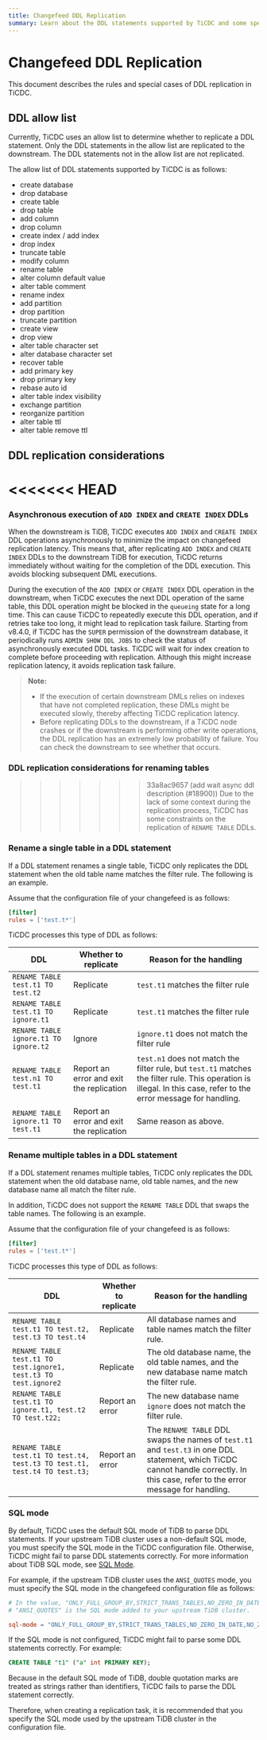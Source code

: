 ```yaml
---
title: Changefeed DDL Replication
summary: Learn about the DDL statements supported by TiCDC and some special cases.
---
```


# Changefeed DDL Replication

This document describes the rules and special cases of DDL replication in TiCDC.

## DDL allow list

Currently, TiCDC uses an allow list to determine whether to replicate a DDL statement. Only the DDL statements in the allow list are replicated to the downstream. The DDL statements not in the allow list are not replicated.

The allow list of DDL statements supported by TiCDC is as follows:

- create database
- drop database
- create table
- drop table
- add column
- drop column
- create index / add index
- drop index
- truncate table
- modify column
- rename table
- alter column default value
- alter table comment
- rename index
- add partition
- drop partition
- truncate partition
- create view
- drop view
- alter table character set
- alter database character set
- recover table
- add primary key
- drop primary key
- rebase auto id
- alter table index visibility
- exchange partition
- reorganize partition
- alter table ttl
- alter table remove ttl

## DDL replication considerations

<<<<<<< HEAD
=======
### Asynchronous execution of `ADD INDEX` and `CREATE INDEX` DDLs

When the downstream is TiDB, TiCDC executes `ADD INDEX` and `CREATE INDEX` DDL operations asynchronously to minimize the impact on changefeed replication latency. This means that, after replicating `ADD INDEX` and `CREATE INDEX` DDLs to the downstream TiDB for execution, TiCDC returns immediately without waiting for the completion of the DDL execution. This avoids blocking subsequent DML executions.

During the execution of the `ADD INDEX` or `CREATE INDEX` DDL operation in the downstream, when TiCDC executes the next DDL operation of the same table, this DDL operation might be blocked in the `queueing` state for a long time. This can cause TiCDC to repeatedly execute this DDL operation, and if retries take too long, it might lead to replication task failure. Starting from v8.4.0, if TiCDC has the `SUPER` permission of the downstream database, it periodically runs `ADMIN SHOW DDL JOBS` to check the status of asynchronously executed DDL tasks. TiCDC will wait for index creation to complete before proceeding with replication. Although this might increase replication latency, it avoids replication task failure.

> **Note:**
>
> - If the execution of certain downstream DMLs relies on indexes that have not completed replication, these DMLs might be executed slowly, thereby affecting TiCDC replication latency.
> - Before replicating DDLs to the downstream, if a TiCDC node crashes or if the downstream is performing other write operations, the DDL replication has an extremely low probability of failure. You can check the downstream to see whether that occurs.

### DDL replication considerations for renaming tables

>>>>>>> 33a8ac9657 (add wait async ddl description (#18900))
Due to the lack of some context during the replication process, TiCDC has some constraints on the replication of `RENAME TABLE` DDLs.

### Rename a single table in a DDL statement

If a DDL statement renames a single table, TiCDC only replicates the DDL statement when the old table name matches the filter rule. The following is an example.

Assume that the configuration file of your changefeed is as follows:

```toml
[filter]
rules = ['test.t*']
```

TiCDC processes this type of DDL as follows:

| DDL | Whether to replicate | Reason for the handling |
| --- | --- | --- |
| `RENAME TABLE test.t1 TO test.t2` | Replicate | `test.t1` matches the filter rule |
| `RENAME TABLE test.t1 TO ignore.t1` | Replicate | `test.t1` matches the filter rule |
| `RENAME TABLE ignore.t1 TO ignore.t2` | Ignore | `ignore.t1` does not match the filter rule |
| `RENAME TABLE test.n1 TO test.t1` | Report an error and exit the replication | `test.n1` does not match the filter rule, but `test.t1` matches the filter rule. This operation is illegal. In this case, refer to the error message for handling. |
| `RENAME TABLE ignore.t1 TO test.t1` | Report an error and exit the replication | Same reason as above. |

### Rename multiple tables in a DDL statement

If a DDL statement renames multiple tables, TiCDC only replicates the DDL statement when the old database name, old table names, and the new database name all match the filter rule.

In addition, TiCDC does not support the `RENAME TABLE` DDL that swaps the table names. The following is an example.

Assume that the configuration file of your changefeed is as follows:

```toml
[filter]
rules = ['test.t*']
```

TiCDC processes this type of DDL as follows:

| DDL | Whether to replicate | Reason for the handling |
| --- | --- | --- |
| `RENAME TABLE test.t1 TO test.t2, test.t3 TO test.t4` | Replicate | All database names and table names match the filter rule. |
| `RENAME TABLE test.t1 TO test.ignore1, test.t3 TO test.ignore2` | Replicate | The old database name, the old table names, and the new database name match the filter rule. |
| `RENAME TABLE test.t1 TO ignore.t1, test.t2 TO test.t22;` | Report an error | The new database name `ignore` does not match the filter rule. |
| `RENAME TABLE test.t1 TO test.t4, test.t3 TO test.t1, test.t4 TO test.t3;` | Report an error | The `RENAME TABLE` DDL swaps the names of `test.t1` and `test.t3` in one DDL statement, which TiCDC cannot handle correctly. In this case, refer to the error message for handling. |

### SQL mode

By default, TiCDC uses the default SQL mode of TiDB to parse DDL statements. If your upstream TiDB cluster uses a non-default SQL mode, you must specify the SQL mode in the TiCDC configuration file. Otherwise, TiCDC might fail to parse DDL statements correctly. For more information about TiDB SQL mode, see [SQL Mode](/sql-mode.md).

For example, if the upstream TiDB cluster uses the `ANSI_QUOTES` mode, you must specify the SQL mode in the changefeed configuration file as follows:

```toml
# In the value, "ONLY_FULL_GROUP_BY,STRICT_TRANS_TABLES,NO_ZERO_IN_DATE,NO_ZERO_DATE,ERROR_FOR_DIVISION_BY_ZERO,NO_AUTO_CREATE_USER,NO_ENGINE_SUBSTITUTION" is the default SQL mode of TiDB.
# "ANSI_QUOTES" is the SQL mode added to your upstream TiDB cluster.

sql-mode = "ONLY_FULL_GROUP_BY,STRICT_TRANS_TABLES,NO_ZERO_IN_DATE,NO_ZERO_DATE,ERROR_FOR_DIVISION_BY_ZERO,NO_AUTO_CREATE_USER,NO_ENGINE_SUBSTITUTION,ANSI_QUOTES"
```

If the SQL mode is not configured, TiCDC might fail to parse some DDL statements correctly. For example:

```sql
CREATE TABLE "t1" ("a" int PRIMARY KEY);
```

Because in the default SQL mode of TiDB, double quotation marks are treated as strings rather than identifiers, TiCDC fails to parse the DDL statement correctly.

Therefore, when creating a replication task, it is recommended that you specify the SQL mode used by the upstream TiDB cluster in the configuration file.
